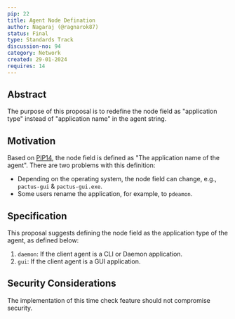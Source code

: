 ```yaml
---
pip: 22
title: Agent Node Defination
author: Nagaraj (@ragnarok87)
status: Final
type: Standards Track
discussion-no: 94
category: Network
created: 29-01-2024
requires: 14
---
```


## Abstract

The purpose of this proposal is to redefine the node field as "application type"
instead of "application name" in the agent string.

## Motivation

Based on [PIP14](./pip-14.md), the node field is defined as "The application name of the agent".
There are two problems with this definition:

- Depending on the operating system, the node field can change, e.g., `pactus-gui` & `pactus-gui.exe`.
- Some users rename the application, for example, to `pdeamon`.

## Specification

This proposal suggests defining the node field as the application type of the agent, as defined below:

1. `daemon`: If the client agent is a CLI or Daemon application.
2. `gui`: If the client agent is a GUI application.

## Security Considerations

The implementation of this time check feature should not compromise security.
